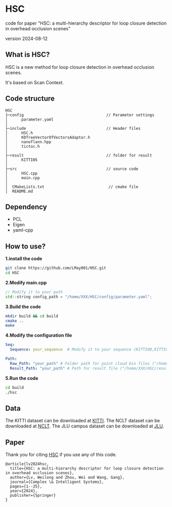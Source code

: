 # HSC
code for paper "HSC: a multi-hierarchy descriptor for loop closure detection in overhead occlusion scenes"

version 2024-08-12

## What is HSC?
HSC is a new method for loop closure detection in overhead occlusion scenes.

It's based on Scan Context. 

## Code structure
```
HSC
├─config                                    // Parameter settings
│      parameter.yaml
│
├─include                                   // Header files
│      HSC.h
│      KDTreeVectorOfVectorsAdaptor.h
│      nanoflann.hpp
│      tictoc.h
│
├─result                                    // folder for result
│      KITTI05
│
├─src                                       // source code
│      HSC.cpp
│      main.cpp
│
│  CMakeLists.txt                            // cmake file
│  README.md
```

## Dependency
- PCL
- Eigen
- yaml-cpp

## How to use?
**1.install the code**

```bash
git clone https://github.com/LMay001/HSC.git
cd HSC
```

**2.Modify main.cpp**

```c++
// Modify it to your path
std::string config_path = "/home/XXX/HSC/config/parameter.yaml";
```

**3.Build the code**

```bash
mkdir build && cd build
cmake ..
make
```

**4.Modify the configuration file**

```yaml
Seq:
  Sequence: your_sequence  # Modify it to your sequence (KITTI00,KITTI02,KITTI05,KITTTI08)

Path:
  Raw_Path: "your_path" # Folder path for point cloud bin files ("/home/XXX/data/raw/")
  Result_Path: "your_path" # Path for result file ("/home/XXX/HSC/result/")
```

**5.Run the code**

```bash
cd build
./hsc
```

## Data

The KITTI dataset can be downloaded at [KITTI](http://www.cvlibs.net/datasets/kitti/raw_data.php). The NCLT dataset can be downloaded at [NCLT](http://robots.engin.umich.edu/nclt/). The JLU campus dataset can be downloaded at [JLU](https://www.kaggle.com/datasets/anacondaspyder/self-collected-dataset).

## Paper

Thank you for citing [HSC](https://link.springer.com/article/10.1007/s40747-024-01581-2) if you use any of this code.

```
@article{lv2024hsc,
  title={HSC: a multi-hierarchy descriptor for loop closure detection in overhead occlusion scenes},
  author={Lv, Weilong and Zhou, Wei and Wang, Gang},
  journal={Complex \& Intelligent Systems},
  pages={1--25},
  year={2024},
  publisher={Springer}
}
```